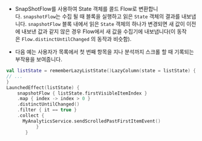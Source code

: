 *  SnapShotFlow를 사용하여 State 객체를 콜드 Flow로 변환합니다. `snapshotFlow`는 수집 될 때 블록을 실행하고 읽은 `State` 객체의 결과를 내보냅니다. `snapshotFlow` 블록 내에서 읽은 `State` 객체의 하나가 변경되면 새 값이 이전에 내보낸 값과 같지 않은 경우 Flow에서 새 값을 수집기에 내보냅니다(이 동작은 `Flow.distinctUntilChanged` 의 동작과 비슷함).


*  다음 예는 사용자가 목록에서 첫 번째 항목을 지나 분석까지 스크롤 할 때 기록되는 부작용을 보여줍니다.

```kotlin 
val listState = rememberLazyListState()LazyColumn(state = listState) {  
// ...
}
LaunchedEffect(listState) {    
	snapshotFlow { listState.firstVisibleItemIndex }        
	.map { index -> index > 0 }        
	.distinctUntilChanged()        
	.filter { it == true }        
	.collect {          
	  MyAnalyticsService.sendScrolledPastFirstItemEvent()   
	       }
	   }
```